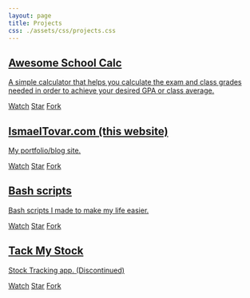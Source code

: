 ```yaml
---
layout: page
title: Projects
css: ./assets/css/projects.css
---
```

<div class="projects-list">

  <div class="project-preview">
    <a href="https://github.com/ismaeltovar/awesome-school-calc">
      <h2 class="post-title">Awesome School Calc</h2>
      <p class="project-description">A simple calculator that helps you calculate the exam and class grades needed in order to achieve your desired GPA or class average.</p>
      <div class="gh-buttons">
        <a class="github-button" href="https://github.com/ismaeltovar/awesome-school-calc/subscription">Watch</a>
        <a class="github-button" href="https://github.com/ismaeltovar/awesome-school-calc">Star</a>
        <a class="github-button" href="https://github.com/ismaeltovar/awesome-school-calc/fork">Fork</a>
      </div>
    </a>
  </div>
    <div class="project-preview">
    <a href="https://github.com/ismaeltovar/ismaeltovar.com">
      <h2 class="post-title">IsmaelTovar.com (this website)</h2>
      <p class="project-description">My portfolio/blog site.</p>
      <div class="gh-buttons">
      <a class="github-button" href="https://github.com/ismaeltovar/ismaeltovar.com/subscription">Watch</a>
      <a class="github-button" href="https://github.com/ismaeltovar/ismaeltovar.com">Star</a>
      <a class="github-button" href="https://github.com/ismaeltovar/ismaeltovar.com/fork">Fork</a>
    </div>
    </a>
  </div>
  <div class="project-preview">
    <a href="https://github.com/ismaeltovar/bash-scripts">
      <h2 class="post-title">Bash scripts</h2>
      <p class="project-description">Bash scripts I made to make my life easier.</p>
      <div class="gh-buttons">
      <a class="github-button" href="https://github.com/ismaeltovar/bash-scripts/subscription">Watch</a>
      <a class="github-button" href="https://github.com/ismaeltovar/bash-scripts">Star</a>
      <a class="github-button" href="https://github.com/ismaeltovar/bash-scripts/fork">Fork</a>
    </div>
    </a>
  </div>
  <div class="project-preview">
    <a href="https://github.com/ismaeltovar/track-my-stock">
      <h2 class="post-title">Tack My Stock</h2>
      <p class="project-description">Stock Tracking app. (Discontinued)</p>
      <div class="gh-buttons">
        <a class="github-button" href="https://github.com/ismaeltovar/track-my-stock/subscription">Watch</a>
        <a class="github-button" href="https://github.com/ismaeltovar/track-my-stock">Star</a>
        <a class="github-button" href="https://github.com/ismaeltovar/track-my-stock/fork">Fork</a>
      </div>
    </a>
  </div>
</div>